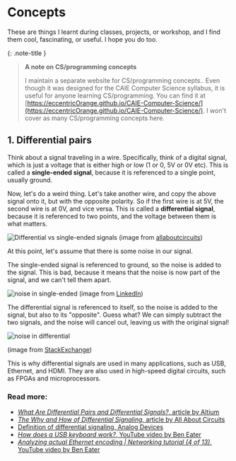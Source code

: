 # Concepts

These are things I learnt during classes, projects, or workshop, and I find them cool, fascinating, or useful. I hope you do too.

{: .note-title }
> **A note on CS/programming concepts**
> 
> I maintain a separate website for CS/programming concepts.. Even though it was designed for the CAIE Computer Science syllabus, it is useful for anyone learning CS/programming. You can find it at [https://eccentricOrange.github.io/CAIE-Computer-Science/](https://eccentricOrange.github.io/CAIE-Computer-Science/). I won't cover as many CS/programming concepts here.

## 1.   Differential pairs
Think about a signal traveling in a wire. Specifically, think of a digital signal, which is just a voltage that is either high or low (1 or 0, 5V or 0V etc). This is called a **single-ended signal**, because it is referenced to a single point, usually ground.

Now, let's do a weird thing. Let's take another wire, and copy the above signal onto it, but with the opposite polarity. So if the first wire is at 5V, the second wire is at 0V, and vice versa. This is called a **differential signal**, because it is referenced to two points, and the voltage between them is what matters.

![Differential vs single-ended signals](https://www.allaboutcircuits.com/uploads/articles/DS_TimingDiagramm_2.jpg)
(image from [allaboutcircuits](www.allaboutcircuits.com))

At this point, let's assume that there is some noise in our signal.

The single-ended signal is referenced to ground, so the noise is added to the signal. This is bad, because it means that the noise is now part of the signal, and we can't tell them apart.

![noise in single-ended](https://media.licdn.com/dms/image/C4E12AQFJgPhpGzC91g/article-cover_image-shrink_600_2000/0/1526946849737?e=2147483647&v=beta&t=m-Kj3UTfoB_Fc_mqzzcSev1fI5ckFW14M8NQbkwc4Ek)
(image from [LinkedIn](https://www.linkedin.com/pulse/what-differential-signaling-why-use-it-alexander-witkowski/))

The differential signal is referenced to itself, so the noise is added to the signal, but also to its "opposite". Guess what? We can simply subtract the two signals, and the noise will cancel out, leaving us with the original signal!


<img src="https://i.stack.imgur.com/Fc6Nt.png" style="background-color: white;" alt="noise in differential"/>

(image from [StackExchange](https://electronics.stackexchange.com/questions/231297/noise-can-be-differential-or-common))


This is why differential signals are used in many applications, such as USB, Ethernet, and HDMI. They are also used in high-speed digital circuits, such as FPGAs and microprocessors.

### Read more:
*   [_What Are Differential Pairs and Differential Signals?_, article by Altium](https://resources.altium.com/p/what-are-differential-pairs-and-differential-signals)
*   [_The Why and How of Differential Signaling_, article by All About Circuits](https://www.allaboutcircuits.com/technical-articles/the-why-and-how-of-differential-signaling/)
*   [Definition of differential signaling, Analog Devices](https://www.analog.com/en/design-center/glossary/differential-signal.html)
*   [_How does a USB keyboard work?_, YouTube video by Ben Eater](https://www.youtube.com/watch?v=wdgULBpRoXk)
*   [_Analyzing actual Ethernet encoding | Networking tutorial (4 of 13)_, YouTube video by Ben Eater](https://www.youtube.com/watch?v=i8CmibhvZ0c)